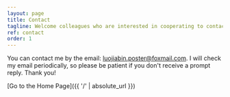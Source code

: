 ```yaml
---
layout: page
title: Contact
tagline: Welcome colleagues who are interested in cooperating to contact me!
ref: contact
order: 1
---
```


You can contact me by the email: luojiabin.poster@foxmail.com. I will check my email periodically, so please be patient if you don't receive a prompt reply. Thank you!

[Go to the Home Page]({{ '/' | absolute_url }})
